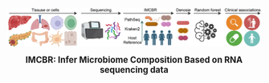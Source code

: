 ![Logo](Figure.Pipeline.jpg)

<center><big><b> IMCBR: Infer Microbiome Composition Based on RNA sequencing data </b></big></center>


